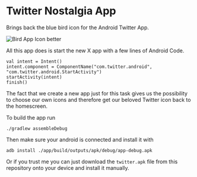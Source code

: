 Twitter Nostalgia App
===
Brings back the blue bird icon for the Android Twitter App.

![Bird App Icon better](https://i.imgur.com/OhMUAf8.png)

All this app does is start the new X app with a few lines of Android Code.

```
val intent = Intent()
intent.component = ComponentName("com.twitter.android",  "com.twitter.android.StartActivity")
startActivity(intent)
finish()
```

The fact that we create a new app just for this task gives us the possibility
to choose our own icons and therefore get our beloved Twitter icon back to the homescreen.

To build the app run

```
./gradlew assembleDebug
```

Then make sure your android is connected and install it with

```
adb install ./app/build/outputs/apk/debug/app-debug.apk
```

Or if you trust me you can just download the `twitter.apk` file from this repository
onto your device and install it manually.
